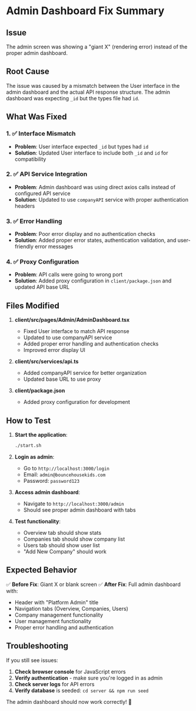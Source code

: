 # Admin Dashboard Fix Summary

## Issue

The admin screen was showing a "giant X" (rendering error) instead of the proper admin dashboard.

## Root Cause

The issue was caused by a mismatch between the User interface in the admin dashboard and the actual API response structure. The admin dashboard was expecting `_id` but the types file had `id`.

## What Was Fixed

### 1. ✅ Interface Mismatch

- **Problem**: User interface expected `_id` but types had `id`
- **Solution**: Updated User interface to include both `_id` and `id` for compatibility

### 2. ✅ API Service Integration

- **Problem**: Admin dashboard was using direct axios calls instead of configured API service
- **Solution**: Updated to use `companyAPI` service with proper authentication headers

### 3. ✅ Error Handling

- **Problem**: Poor error display and no authentication checks
- **Solution**: Added proper error states, authentication validation, and user-friendly error messages

### 4. ✅ Proxy Configuration

- **Problem**: API calls were going to wrong port
- **Solution**: Added proxy configuration in `client/package.json` and updated API base URL

## Files Modified

1. **client/src/pages/Admin/AdminDashboard.tsx**
   - Fixed User interface to match API response
   - Updated to use companyAPI service
   - Added proper error handling and authentication checks
   - Improved error display UI

2. **client/src/services/api.ts**
   - Added companyAPI service for better organization
   - Updated base URL to use proxy

3. **client/package.json**
   - Added proxy configuration for development

## How to Test

1. **Start the application**:

   ```bash
   ./start.sh
   ```

2. **Login as admin**:
   - Go to `http://localhost:3000/login`
   - Email: `admin@bouncehousekids.com`
   - Password: `password123`

3. **Access admin dashboard**:
   - Navigate to `http://localhost:3000/admin`
   - Should see proper admin dashboard with tabs

4. **Test functionality**:
   - Overview tab should show stats
   - Companies tab should show company list
   - Users tab should show user list
   - "Add New Company" should work

## Expected Behavior

✅ **Before Fix**: Giant X or blank screen
✅ **After Fix**: Full admin dashboard with:

- Header with "Platform Admin" title
- Navigation tabs (Overview, Companies, Users)
- Company management functionality
- User management functionality
- Proper error handling and authentication

## Troubleshooting

If you still see issues:

1. **Check browser console** for JavaScript errors
2. **Verify authentication** - make sure you're logged in as admin
3. **Check server logs** for API errors
4. **Verify database** is seeded: `cd server && npm run seed`

The admin dashboard should now work correctly! 🎉
